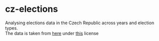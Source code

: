 # cz-elections
Analysing elections data in the Czech Republic across years and election types.  
The data is taken from [here](https://volby.cz/opendata/opendata.htm) under [this](https://www.czso.cz/csu/czso/podminky_pro_vyuzivani_a_dalsi_zverejnovani_statistickych_udaju_csu) license  
